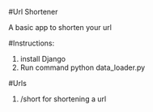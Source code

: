 #Url Shortener

A basic app to shorten your url

#Instructions:
1) install Django
2) Run command python data_loader.py


#Urls
1) /short for shortening a url
